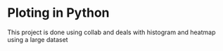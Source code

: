 # Ploting in Python
This project is done using collab and deals with histogram and heatmap using a large dataset 
